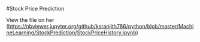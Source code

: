 #Stock Price Prediction

View the file on her (https://nbviewer.jupyter.org/github/ksranjith786/python/blob/master/MachineLearning/StockPrediction/StockPriceHistory.ipynb)

